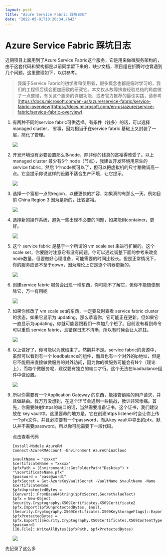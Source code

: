 ```yaml
---
layout: post
title: "Azure Service Fabric 踩坑日志"
date: "2022-05-01T10:20:34.764Z"
---
```

Azure Service Fabric 踩坑日志
=========================

近期项目上面用到了Azure Service Fabric这个服务，它是用来做微服务架构的，由于这套代码和架构都是以前同学留下来的，缺少文档，项目组在折腾时也曾遇到几个问题，这里整理如下，以供参考。

> 我属于Service Fabric的初学者和使用者，很多概念也都是临时学习的，我们的工程师后续会更加细致的研究它。本文仅从故障排查经验总结的角度做了一点整理，有关这个服务的详细功能，或者官方推荐的最佳实践，请参考 [https://docs.microsoft.com/en-us/azure/service-fabric/service-fabric-overview](https://docs.microsoft.com/en-us/azure/service-fabric/service-fabric-overview)

1.  有两种不同的service fabric可供选择。有条件（钱多）的话，可以选择 managed cluster， 省事，因为相当于在service fabric 基础上又封装了一层，简化了管理。
    
    ![](https://img2022.cnblogs.com/blog/9072/202205/9072-20220501073127971-164422920.png)
    
2.  开发环境没有必要设置那么多node，除非你的钱真的富裕得难受了。以上 managed cluster 最少有5个 node（节点），我建议开发环境用原生的 service fabric，然后 1个node就可以了，但可以把虚拟机的尺寸稍微调高一点。它会提示你说这样的设置不适合生产环境，让它提示。
    
    ![](https://img2022.cnblogs.com/blog/9072/202205/9072-20220501073729072-671752886.png)
    
3.  选择一个富裕一点的region，以便更快的扩容，如果真的有那么一天。例如目前 China Region 3 因为是新的，比较富裕。
    
    ![](https://img2022.cnblogs.com/blog/9072/202205/9072-20220501073906554-1602649159.png)
    
4.  选择新的操作系统，避免一些出现不必要的问题，如果能用container，更好。
    
    ![](https://img2022.cnblogs.com/blog/9072/202205/9072-20220501074016866-750250871.png)
    
5.  这个 service fabric 是基于一个所谓的 vm scale set 来进行扩展的。这个scale set，你要随时注意它有没有问题。你可以通过调整下面的参考来改变node数量，但要做好心理准备，可能需要的时间比较长。但是正常情况下，你的服务应该不至于down，因为理论上它是逐个机器更新的。
    
    ![](https://img2022.cnblogs.com/blog/9072/202205/9072-20220501074317731-2062600612.png)
    
6.  创建service fabric 服务会出现一堆东西，你可能不了解它，但你不能随便删除它，万一有用呢
    
    ![](https://img2022.cnblogs.com/blog/9072/202205/9072-20220501075206245-1425458773.png)
    
7.  如果你修改了 vm scale set的东西，一定要及时查看 service fabric cluster的状态，如果它显示为 updating，那么恭喜你，它可能正在更新。但如果它一直显示为updating，你就可能要跟我们一样加几个班了。目前没有看到命令可以重启 service fabric，且错误日志不清晰，所以有时候会让人抓狂。
    
    ![](https://img2022.cnblogs.com/blog/9072/202205/9072-20220501075615356-86416906.png)
    
8.  以上做好了，你可能以为就结束了。然鹅并不是。service fabric的资源中，虽然可以看到有一个 loadbalance的组件，而且也有一个对外的ip地址，但是它不能用来直接做微服务的对外访问，因为你的微服务可能会有N个（理论上），而每个微服务呢，建议要有独立的端口才行。这个无法在loadbalance组件中做设置。
    
    ![](https://img2022.cnblogs.com/blog/9072/202205/9072-20220501080036247-151648649.png)
    
9.  所以你需要有一个Application Gateway 的东西，能接管前端的用户请求，并且做路由。我万万没想到，在这个环节会遇到一些挑战，教训非常惨痛。首先，你需要映射https的端口的话，当然需要准备证书。这个证书，我们建议放在 key vault中。这里要命的地方是，它在创建https listener时会让你上传一个pfx文件，并且必须要有一个password，而从key vault中导出的pfx，默认并不需要password。所以你可能需要下一段代码。
    
    点击查看代码
    
        Install-Module AzureRM
        Connect-AzureRMAccount -Environment AzureChinaCloud
        
        $vaultName = "xxxxx"
        $certificateName = "xxxxx"
        $pfxPath = [Environment]::GetFolderPath("Desktop") + "\$certificateName.pfx"
        $password = "pass@word1"
        $pfxSecret = Get-AzureKeyVaultSecret -VaultName $vaultName -Name $certificateName
        $pfxUnprotectedBytes = [Convert]::FromBase64String($pfxSecret.SecretValueText)
        $pfx = New-Object Security.Cryptography.X509Certificates.X509Certificate2
        $pfx.Import($pfxUnprotectedBytes, $null, [Security.Cryptography.X509Certificates.X509KeyStorageFlags]::Exportable)
        $pfxProtectedBytes = $pfx.Export([Security.Cryptography.X509Certificates.X509ContentType]::Pkcs12, $password)
        [IO.File]::WriteAllBytes($pfxPath, $pfxProtectedBytes)
    
    ![](https://img2022.cnblogs.com/blog/9072/202205/9072-20220501080726133-342461248.png)
    

先记录了这么多